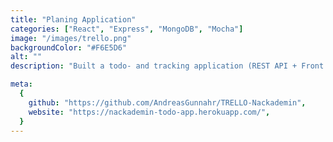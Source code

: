```yaml
---
title: "Planing Application"
categories: ["React", "Express", "MongoDB", "Mocha"]
image: "/images/trello.png"
backgroundColor: "#F6E5D6"
alt: ""
description: "Built a todo- and tracking application (REST API + Front end). This included everything from architecture and work processes to parts of the UX design. I also chose to extend the task by creating a Trello-like front end and a Swagger documentation for the API."

meta:
  {
    github: "https://github.com/AndreasGunnahr/TRELLO-Nackademin",
    website: "https://nackademin-todo-app.herokuapp.com/",
  }
---
```

